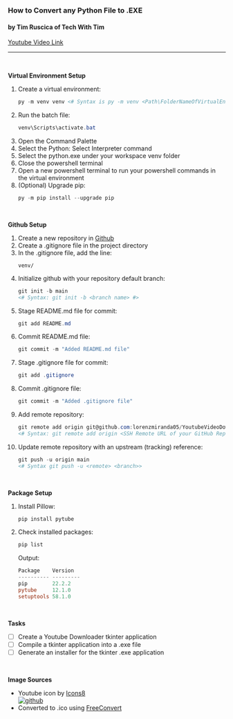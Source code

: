 ### **How to Convert any Python File to .EXE**
#### by Tim Ruscica of Tech With Tim

[Youtube Video Link][Tech With Tim]

---


<br  />

**Virtual Environment Setup**
1. Create a virtual environment:
    ```powershell
    py -m venv venv <# Syntax is py -m venv <Path\FolderNameOfVirtualEnvironment> #>
    ```
1. Run the batch file:
    ```powershell
    venv\Scripts\activate.bat
    ```
1. Open the Command Palette
1. Select the Python: Select Interpreter command
1. Select the python.exe under your workspace venv folder
1. Close the powershell terminal
1. Open a new powershell terminal to run your powershell commands in the virtual environment
1. (Optional) Upgrade pip:
    ```powershell
    py -m pip install --upgrade pip
    ```


<br  />

**Github Setup**
1. Create a new repository in [Github](https://github.com)
1. Create a .gitignore file in the project directory
1. In the .gitignore file, add the line:
    ```
    venv/
    ```
1. Initialize github with your repository default branch:
    ```powershell
    git init -b main
    <# Syntax: git init -b <branch name> #>
    ```
1. Stage README.md file for commit:
    ```powershell
    git add README.md
    ```
1. Commit README.md file:
    ```powershell
    git commit -m "Added README.md file"
    ```
1. Stage .gitignore file for commit:
    ```powershell
    git add .gitignore
    ```
1. Commit .gitignore file:
    ```powershell
    git commit -m "Added .gitignore file"
    ```
1. Add remote repository:
    ```powershell
    git remote add origin git@github.com:lorenzmiranda05/YoutubeVideoDownloader.git
    <# Syntax: git remote add origin <SSH Remote URL of your GitHub Repository> #>
    ```
1. Update remote repository with an upstream (tracking) reference:
    ```powershell
    git push -u origin main
    <# Syntax git push -u <remote> <branch>>
    ```


<br  />

**Package Setup**
1. Install Pillow:
    ```powershell
    pip install pytube
    ```
1. Check installed packages:
    ```powershell
    pip list
    ```
    Output:
    ```powershell    
    Package    Version
    ---------- ---------
    pip        22.2.2
    pytube     12.1.0
    setuptools 58.1.0
    ```

<br  />

**Tasks**
* [ ] Create a Youtube Downloader tkinter application
* [ ] Compile a tkinter application into a .exe file
* [ ] Generate an installer for the tkinter .exe application

<br  />

**Image Sources**
*  Youtube icon by [Icons8][Icons8]
    <br  />
    [![github](https://img.icons8.com/doodle/48/youtube-play--v2.png)][Youtube]
* Converted to .ico using [FreeConvert][FreeConvert]


<!-- Reusable and Invisible URL Definitions  -->
[Github]: https://github.com
[Youtube]: https://icons8.com/icon/szxM3fi4e37N/youtube
[Icons8]: https://icons8.com
[FreeConvert]: https://www.freeconvert.com/png-to-ico
[Tech With Tim]: https://www.youtube.com/watch?v=UZX5kH72Yx4